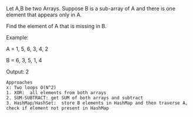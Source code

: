 Let A,B be two Arrays. Suppose B is a sub-array of A and there is one element that appears only in A.

Find the element of A that is missing in B.

Example:

A = 1, 5, 6, 3, 4, 2

B = 6, 3, 5, 1, 4

Output: 2



```
Approaches
x: Two loops O(N^2)
1. XOR:  all elements from both arrays
2. SUM-SUBTRACT: get SUM of both arrays and subtract
3. HashMap/HashSet:  store B elements in HashMap and then traverse A, check if element not present in HashMap
```



